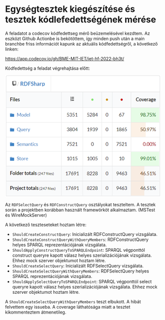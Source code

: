 # Egységtesztek kiegészítése és tesztek kódlefedettségének mérése

A feladatot a codecov kódfedettseg mérő beüzemelésével kezdtem.
Az eszközt Github Actionbe is bekötöttem, így minden push után a main branchbe
friss információt kapunk az aktuális kódfedettségről, a következő linken:

https://app.codecov.io/gh/BME-MIT-IET/iet-hf-2022-bh3t/

Kódfedettség a feladat végrehajtása előtt:

![Kódfedettség a feladat végrehajtása előtt](coverage_1.png)

Az `RDFSelectQuery` és `RDFConstructQuery` osztályokat teszteltem.
A tesztek során a projektben korábban használt framewörköt alkalmaztam. (MSTest és WireMockServer)

A következő teszteseteket hoztam létre:
- `ShouldCreateConstructQuery`: Inicializált RDFConstructQuery vizsgálata.
- `ShouldCreateConstructQueryWithQueryMembers`: RDFConstructQuery helyes SPARQL reprezentációjának vizsgálata.
- `ShouldApplyConstructQueryToSPARQLEndpoint`: SPARQL végponttól construct queryre kapott válasz helyes szerializációjának vizsgálata. Ehhez mock szerver objektumot hoztam létre.
- `ShouldCreateSelectQuery`: Inicializált RDFSelectQuery vizsgálata.
- `ShouldCreateSelectQueryWithQueryMembers`: RDFSelectQuery helyes SPARQL reprezentációjának vizsgálata.
- `ShouldApplySelectQueryToSPARQLEndpoint`: SPARQL végponttól select queryre kapott válasz helyes szerializációjának vizsgálata. Ehhez mock szerver objektumot hoztam létre.

A `ShouldCreateSelectQueryWithQueryMembers` teszt elbukott. A hibát felvettem egy issueba.
A coverage láthatósága miatt a tesztet kikommenteztem átmenetileg.
